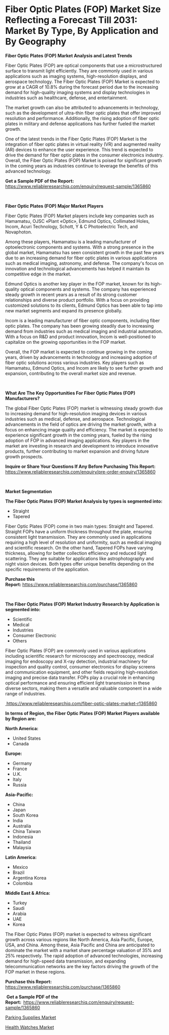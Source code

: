 <p><h1>Fiber Optic Plates (FOP) Market Size Reflecting a Forecast Till 2031: Market By Type, By Application and By Geography</h1></p><p><strong>Fiber Optic Plates (FOP) Market Analysis and Latest Trends</strong></p>
<p><p>Fiber Optic Plates (FOP) are optical components that use a microstructured surface to transmit light efficiently. They are commonly used in various applications such as imaging systems, high-resolution displays, and aerospace technology. The Fiber Optic Plates (FOP) Market is expected to grow at a CAGR of 10.8% during the forecast period due to the increasing demand for high-quality imaging systems and display technologies in industries such as healthcare, defense, and entertainment.</p><p>The market growth can also be attributed to advancements in technology, such as the development of ultra-thin fiber optic plates that offer improved resolution and performance. Additionally, the rising adoption of fiber optic plates in military and defense applications has further fueled the market growth.</p><p>One of the latest trends in the Fiber Optic Plates (FOP) Market is the integration of fiber optic plates in virtual reality (VR) and augmented reality (AR) devices to enhance the user experience. This trend is expected to drive the demand for fiber optic plates in the consumer electronics industry. Overall, the Fiber Optic Plates (FOP) Market is poised for significant growth in the coming years as industries continue to leverage the benefits of this advanced technology.</p></p>
<p><strong>Get a Sample PDF of the Report:&nbsp;</strong> <a href="https://www.reliableresearchiq.com/enquiry/request-sample/1365860">https://www.reliableresearchiq.com/enquiry/request-sample/1365860</a></p>
<p>&nbsp;</p>
<p><strong>Fiber Optic Plates (FOP) Major Market Players</strong></p>
<p><p>Fiber Optic Plates (FOP) Market players include key companies such as Hamamatsu, OJSC «Plant «Optic», Edmund Optics, Collimated Holes, Incom, Acuri Technology, Schott, Y & C Photoelectric Tech, and Novaphoton. </p><p>Among these players, Hamamatsu is a leading manufacturer of optoelectronic components and systems. With a strong presence in the global market, Hamamatsu has seen consistent growth in the past few years due to an increasing demand for fiber optic plates in various applications such as medical imaging, astronomy, and defense. The company's focus on innovation and technological advancements has helped it maintain its competitive edge in the market.</p><p>Edmund Optics is another key player in the FOP market, known for its high-quality optical components and systems. The company has experienced steady growth in recent years as a result of its strong customer relationships and diverse product portfolio. With a focus on providing customized solutions to its clients, Edmund Optics has been able to tap into new market segments and expand its presence globally.</p><p>Incom is a leading manufacturer of fiber optic components, including fiber optic plates. The company has been growing steadily due to increasing demand from industries such as medical imaging and industrial automation. With a focus on R&D and product innovation, Incom is well-positioned to capitalize on the growing opportunities in the FOP market.</p><p>Overall, the FOP market is expected to continue growing in the coming years, driven by advancements in technology and increasing adoption of fiber optic solutions across various industries. Key players such as Hamamatsu, Edmund Optics, and Incom are likely to see further growth and expansion, contributing to the overall market size and revenue.</p></p>
<p>&nbsp;</p>
<p><strong>What Are The Key Opportunities For Fiber Optic Plates (FOP) Manufacturers?</strong></p>
<p><p>The global Fiber Optic Plates (FOP) market is witnessing steady growth due to increasing demand for high-resolution imaging devices in various industries such as medical, defense, and aerospace. Technological advancements in the field of optics are driving the market growth, with a focus on enhancing image quality and efficiency. The market is expected to experience significant growth in the coming years, fueled by the rising adoption of FOP in advanced imaging applications. Key players in the market are investing in research and development to introduce innovative products, further contributing to market expansion and driving future growth prospects.</p></p>
<p><strong>Inquire or Share Your Questions If Any Before Purchasing This Report:</strong> <a href="https://www.reliableresearchiq.com/enquiry/pre-order-enquiry/1365860">https://www.reliableresearchiq.com/enquiry/pre-order-enquiry/1365860</a></p>
<p>&nbsp;</p>
<p><strong>Market Segmentation</strong></p>
<p><strong>The Fiber Optic Plates (FOP) Market Analysis by types is segmented into:</strong></p>
<p><ul><li>Straight</li><li>Tapered</li></ul></p>
<p><p>Fiber Optic Plates (FOP) come in two main types: Straight and Tapered. Straight FOPs have a uniform thickness throughout the plate, ensuring consistent light transmission. They are commonly used in applications requiring a high level of resolution and uniformity, such as medical imaging and scientific research. On the other hand, Tapered FOPs have varying thickness, allowing for better collection efficiency and reduced light scattering. They are suitable for applications like astrophotography and night vision devices. Both types offer unique benefits depending on the specific requirements of the application.</p></p>
<p><strong>Purchase this Report:&nbsp;</strong><a href="https://www.reliableresearchiq.com/purchase/1365860">https://www.reliableresearchiq.com/purchase/1365860</a></p>
<p>&nbsp;</p>
<p><strong>The Fiber Optic Plates (FOP) Market Industry Research by Application is segmented into:</strong></p>
<p><ul><li>Scientific</li><li>Medical</li><li>Industries</li><li>Consumer Electronic</li><li>Others</li></ul></p>
<p><p>Fiber Optic Plates (FOP) are commonly used in various applications including scientific research for microscopy and spectroscopy, medical imaging for endoscopy and X-ray detection, industrial machinery for inspection and quality control, consumer electronics for display screens and communication equipment, and other fields requiring high-resolution imaging and precise data transfer. FOPs play a crucial role in enhancing optical performance and ensuring efficient light transmission in these diverse sectors, making them a versatile and valuable component in a wide range of industries.</p></p>
<p><a href="https://www.reliableresearchiq.com/fiber-optic-plates-market-r1365860">&nbsp;https://www.reliableresearchiq.com/fiber-optic-plates-market-r1365860</a></p>
<p><strong>In terms of Region, the Fiber Optic Plates (FOP) Market Players available by Region are:</strong></p>
<p>
    <p> <strong> North America: </strong>
        <ul>
            <li>United States</li>
            <li>Canada</li>
        </ul>
        </p> 
    <p> <strong> Europe: </strong>
        <ul>
            <li>Germany</li>
            <li>France</li>
            <li>U.K.</li>
            <li>Italy</li>
            <li>Russia</li>
        </ul>
        </p> 
    <p> <strong> Asia-Pacific: </strong>
        <ul>
            <li>China</li>
            <li>Japan</li>
            <li>South Korea</li>
            <li>India</li>
            <li>Australia</li>
            <li>China Taiwan</li>
            <li>Indonesia</li>
            <li>Thailand</li>
            <li>Malaysia</li>
        </ul>
        </p> 
    <p> <strong> Latin America: </strong>
        <ul>
            <li>Mexico</li>
            <li>Brazil</li>
            <li>Argentina Korea</li>
            <li>Colombia</li>
        </ul>
        </p> 
    <p> <strong> Middle East & Africa: </strong>
        <ul>
            <li>Turkey</li>
            <li>Saudi</li>
            <li>Arabia</li>
            <li>UAE</li>
            <li>Korea</li>
        </ul>
    </p>
    </p>
<p><p>The Fiber Optic Plates (FOP) market is expected to witness significant growth across various regions like North America, Asia Pacific, Europe, USA, and China. Among these, Asia Pacific and China are anticipated to dominate the market with a market share percentage valuation of 35% and 25% respectively. The rapid adoption of advanced technologies, increasing demand for high-speed data transmission, and expanding telecommunication networks are the key factors driving the growth of the FOP market in these regions.</p></p>
<p><strong>Purchase this Report: </strong><a href="https://www.reliableresearchiq.com/purchase/1365860">https://www.reliableresearchiq.com/purchase/1365860</a></p>
<p>&nbsp;<strong>Get a Sample PDF of the Report:&nbsp;&nbsp;</strong><a href="https://www.reliableresearchiq.com/enquiry/request-sample/1365860">https://www.reliableresearchiq.com/enquiry/request-sample/1365860</a></p>
<p><strong></strong></p>
<p><p><a href="https://view.publitas.com/reportprime-1/parking-supplies-industry-analysis-report-its-market-size-growing-with-a-cagr-of-9-2-by-applications-types-and-region-forecasted-for-period-from-2024-to-2031/">Parking Supplies Market</a></p><p><a href="https://github.com/garethgwrecovery/Market-Research-Report-List-1/blob/main/health-watches-market.md">Health Watches Market</a></p></p>